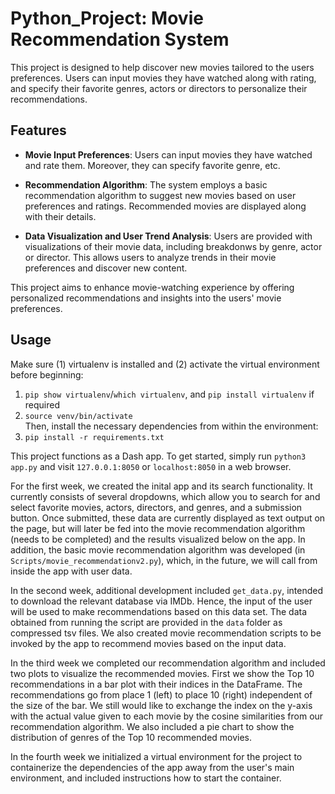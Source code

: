 # Python_Project: Movie Recommendation System

This project is designed to help discover new movies tailored to the users preferences. Users can input movies they have watched along with rating, and specify their favorite genres, actors or directors to personalize their recommendations. 

## Features 
- **Movie Input Preferences**: Users can input movies they have watched and rate them. Moreover, they can specify favorite genre, etc.

- **Recommendation Algorithm**: The system employs a basic recommendation algorithm to suggest new movies based on user preferences and ratings. Recommended movies are displayed along with their details.

- **Data Visualization and User Trend Analysis**: Users are provided with visualizations of their movie data, including breakdonws by genre, actor or director. This allows users to analyze trends in their movie preferences and discover new content.

This project aims to enhance movie-watching experience by offering personalized recommendations and insights into the users' movie preferences. 

## Usage

Make sure (1) virtualenv is installed and (2) activate the virtual environment before beginning: 
1. `pip show virtualenv`/`which virtualenv`, and `pip install virtualenv` if required
2. `source venv/bin/activate`  
Then, install the necessary dependencies from within the environment: 
3. `pip install -r requirements.txt`  

This project functions as a Dash app. To get started, simply run `python3 app.py` and visit `127.0.0.1:8050` or `localhost:8050` in a web browser.  

For the first week, we created the inital app and its search functionality. It currently consists of several dropdowns, which allow you to search for and select favorite movies, actors, directors, and genres, and a submission button. Once submitted, these data are currently displayed as text output on the page, but will later be fed into the movie recommendation algorithm (needs to be completed) and the results visualized below on the app. In addition, the basic movie recommendation algorithm was developed (in `Scripts/movie_recommendationv2.py`), which, in the future, we will call from inside the app with user data.  

In the second week, additional development included `get_data.py`, intended to download the relevant database via IMDb. Hence, the input of the user will be used to make recommendations based on this data set. The data obtained from running the script are provided in the `data` folder as compressed tsv files. We also created movie recommendation scripts to be invoked by the app to recommend movies based on the input data.

In the third week we completed our recommendation algorithm and included two plots to visualize the recommended movies. First we show the Top 10 
recommendations in a bar plot with their indices in the DataFrame. The recommendations go from place 1 (left) to place 10 (right) independent of the size of the bar. We still would like to exchange the index on the y-axis with the actual value given to each movie by the cosine similarities from our recommendation algorithm. We also included a pie chart to show the distribution of genres of the Top 10 recommended movies.

In the fourth week we initialized a virtual environment for the project to containerize the dependencies of the app away from the user's main environment, and included instructions how to start the container.
